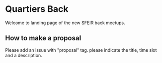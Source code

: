# Quartiers Back

Welcome to landing page of the new SFEIR back meetups.

## How to make a proposal

Please add an issue with "proposal" tag. please indicate the title, time slot and a description.